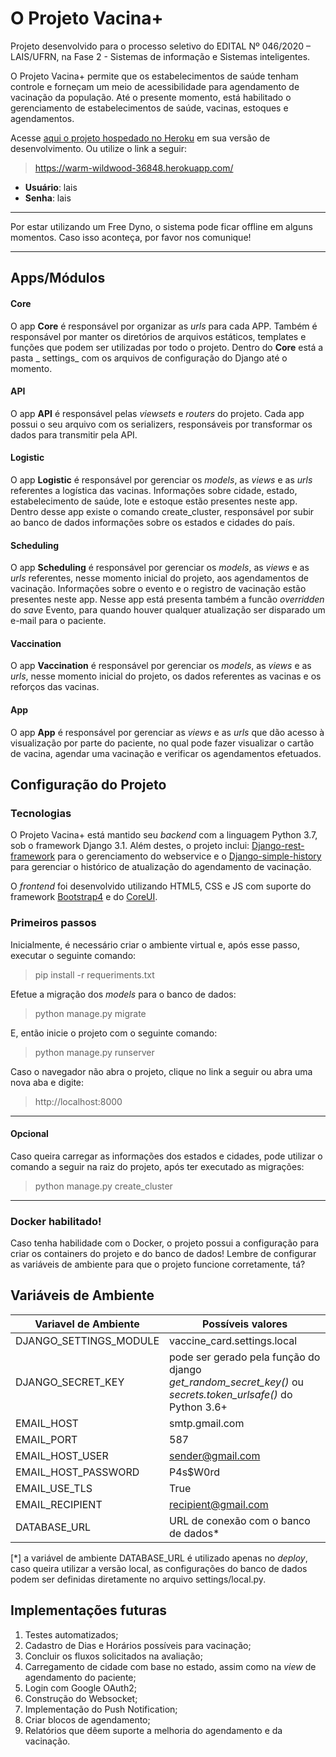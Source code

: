 # O Projeto Vacina+

Projeto desenvolvido para o processo seletivo do EDITAL Nº 046/2020 – LAIS/UFRN, na Fase 2 - Sistemas de informação e
Sistemas inteligentes.

O Projeto Vacina+ permite que os estabelecimentos de saúde tenham controle e forneçam um meio de acessibilidade para
agendamento de vacinação da população. Até o presente momento, está habilitado o gerenciamento de estabelecimentos de
saúde, vacinas, estoques e agendamentos.

Acesse [aqui o projeto hospedado no Heroku](https://warm-wildwood-36848.herokuapp.com/) em sua versão de
desenvolvimento. Ou utilize o link a seguir:
> https://warm-wildwood-36848.herokuapp.com/

* **Usuário**: lais
* **Senha**: lais

---

Por estar utilizando um Free Dyno, o sistema pode ficar offline em alguns momentos. Caso isso aconteça, por favor nos comunique!

---

## Apps/Módulos

#### Core

O app **Core** é responsável por organizar as _urls_ para cada APP. Também é responsável por manter os diretórios de
arquivos estáticos, templates e funções que podem ser utilizadas por todo o projeto. Dentro do **Core** está a pasta _
settings_ com os arquivos de configuração do Django até o momento.

#### API

O app **API** é responsável pelas _viewsets_ e _routers_ do projeto. Cada app possui o seu arquivo com os serializers,
responsáveis por transformar os dados para transmitir pela API.

#### Logistic

O app **Logistic** é responsável por gerenciar os _models_, as _views_ e as _urls_ referentes a logística das vacinas.
Informações sobre cidade, estado, estabelecimento de saúde, lote e estoque estão presentes neste app. Dentro desse app
existe o comando create_cluster, responsável por subir ao banco de dados informações sobre os estados e cidades do país.

#### Scheduling

O app **Scheduling** é responsável por gerenciar os _models_, as _views_ e as _urls_ referentes, nesse momento inicial
do projeto, aos agendamentos de vacinação. Informações sobre o evento e o registro de vacinação estão presentes neste
app. Nesse app está presenta também a funcão _overridden_ do _save_ Evento, para quando houver qualquer atualização ser
disparado um e-mail para o paciente.

#### Vaccination

O app **Vaccination** é responsável por gerenciar os _models_, as _views_ e as _urls_, nesse momento inicial do projeto,
os dados referentes as vacinas e os reforços das vacinas.

#### App

O app **App** é responsável por gerenciar as _views_ e as _urls_ que dão acesso à visualização por parte do paciente, no
qual pode fazer visualizar o cartão de vacina, agendar uma vacinação e verificar os agendamentos efetuados.

## Configuração do Projeto

### Tecnologias

O Projeto Vacina+ está mantido seu _backend_ com a linguagem Python 3.7, sob o framework Django 3.1. Além destes, o
projeto inclui: [Django-rest-framework](https://www.django-rest-framework.org/) para o gerenciamento do webservice e o [Django-simple-history](https://django-simple-history.readthedocs.io/en/latest/) para gerenciar o
histórico de atualização do agendamento de vacinação.

O _frontend_ foi desenvolvido utilizando HTML5, CSS e JS com suporte do framework [Bootstrap4](https://getbootstrap.com/) e do [CoreUI](https://coreui.io/).

### Primeiros passos

Inicialmente, é necessário criar o ambiente virtual e, após esse passo, executar o seguinte comando:

> pip install -r requeriments.txt

Efetue a migração dos _models_ para o banco de dados:
> python manage.py migrate

E, então inicie o projeto com o seguinte comando:
> python manage.py runserver

Caso o navegador não abra o projeto, clique no link a seguir ou abra uma nova aba e digite:
> http://localhost:8000

---
#### Opcional
Caso queira carregar as informações dos estados e cidades, pode utilizar o comando a seguir na raiz do projeto, após ter executado as migrações:
> python manage.py create_cluster

---

### Docker habilitado!

Caso tenha habilidade com o Docker, o projeto possui a configuração para criar os containers do projeto e do banco de
dados!
Lembre de configurar as variáveis de ambiente para que o projeto funcione corretamente, tá?

## Variáveis de Ambiente

| Variavel de Ambiente | Possíveis valores |
| --- | --- |
| DJANGO_SETTINGS_MODULE | vaccine_card.settings.local |
| DJANGO_SECRET_KEY | pode ser gerado pela função do django _get_random_secret_key()_ ou _secrets.token_urlsafe()_ do Python 3.6+ |
| EMAIL_HOST | smtp.gmail.com |
| EMAIL_PORT | 587 |
| EMAIL_HOST_USER | sender@gmail.com |
| EMAIL_HOST_PASSWORD | P4s$W0rd |
| EMAIL_USE_TLS | True |
| EMAIL_RECIPIENT | recipient@gmail.com |
| DATABASE_URL | URL de conexão com o banco de dados* |

[*] a variável de ambiente DATABASE_URL é utilizado apenas no _deploy_, caso queira utilizar a versão local, as
configurações do banco de dados podem ser definidas diretamente no arquivo settings/local.py.

## Implementações futuras

1. Testes automatizados;
1. Cadastro de Dias e Horários possíveis para vacinação;
1. Concluir os fluxos solicitados na avaliação;
1. Carregamento de cidade com base no estado, assim como na _view_ de agendamento do paciente;
1. Login com Google OAuth2;
1. Construção do Websocket;
1. Implementação do Push Notification;
1. Criar blocos de agendamento;
1. Relatórios que dêem suporte a melhoria do agendamento e da vacinação.
